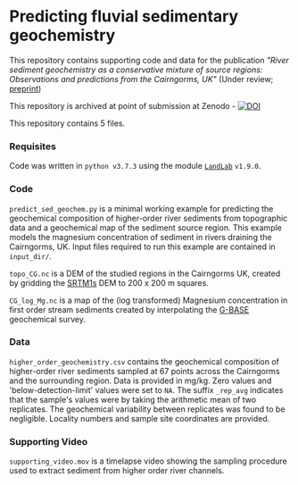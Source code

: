 # Predicting fluvial sedimentary geochemistry

This repository contains supporting code and data for the publication _"River sediment geochemistry as a conservative mixture of source regions: Observations and predictions from the Cairngorms, UK"_ (Under review; [preprint](https://eartharxiv.org/mf3s5))

This repository is archived at point of submission at Zenodo - [![DOI](https://zenodo.org/badge/265591554.svg)](https://zenodo.org/badge/latestdoi/265591554)

This repository contains 5 files.

### Requisites 

Code was written in `python v3.7.3` using the module [`LandLab`](https://pypi.org/project/landlab/) `v1.9.0`. 

### Code 

`predict_sed_geochem.py` is a minimal working example for predicting the geochemical composition of higher-order river sediments from topographic data and a geochemical map of the sediment source region. This example models the magnesium concentration of sediment in rivers draining the Cairngorms, UK. Input files required to run this example are contained in `input_dir/`.

`topo_CG.nc` is a DEM of the studied regions in the Cairngorms UK, created by gridding the [SRTM1s](https://www.usgs.gov/centers/eros/science/usgs-eros-archive-digital-elevation-shuttle-radar-topography-mission-srtm-1-arc?qt-science_center_objects=0#qt-science_center_objects) DEM to 200 x 200 m squares. 

`CG_log_Mg.nc` is a map of the (log transformed) Magnesium concentration in first order stream sediments created by interpolating the [G-BASE](https://www.bgs.ac.uk/gbase/home.html) geochemical survey.   

### Data

`higher_order_geochemistry.csv` contains the geochemical composition of higher-order river sediments sampled at 67 points across the Cairngorms and the surrounding region. Data is provided in mg/kg. Zero values and 'below-detection-limit' values were set to `NA`. The suffix `_rep_avg` indicates that the sample's values were by taking the arithmetic mean of two replicates. The geochemical variability between replicates was found to be negligible. Locality numbers and sample site coordinates are provided.

### Supporting Video 

`supporting_video.mov` is a timelapse video showing the sampling procedure used to extract sediment from higher order river channels.
